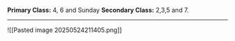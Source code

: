 **Primary Class:** 4, 6 and Sunday
**Secondary Class:** 2,3,5 and 7.

---


![[Pasted image 20250524211405.png]]

